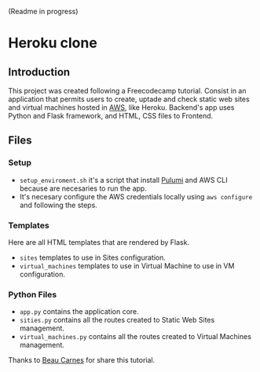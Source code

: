 (Readme in progress)
# Heroku clone

## Introduction
This project was created following a Freecodecamp tutorial. Consist in an application that permits users to create, uptade and check static web sites and
virtual machines hosted in [AWS](https://aws.amazon.com/es/), like Heroku. Backend's app uses Python and Flask framework, and HTML, CSS files to Frontend. 

## Files
### Setup
  - `setup_enviroment.sh` it's a script that install [Pulumi](https://www.pulumi.com/) and AWS CLI because are necesaries to run the app.
  - It's necesary configure the AWS credentials locally using `aws configure` and following the steps.

### Templates
Here are all HTML templates that are rendered by Flask.

  - `sites` templates to use in Sites configuration.
  - `virtual_machines` templates to use in Virtual Machine to use in VM configuration.

### Python Files

  - `app.py` contains the application core.
  - `sities.py` contains all the routes created to Static Web Sites management.
  - `virtual_machines.py` contains all the routes created to Virtual Machines management.

Thanks to [Beau Carnes](http://carnes.cc/) for share this tutorial.
